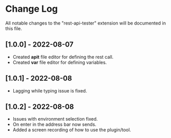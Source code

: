 # Change Log

All notable changes to the "rest-api-tester" extension will be documented in this file.

## [1.0.0] - 2022-08-07

-   Created **apit** file editor for defining the rest call.
-   Created **var** file editor for defining variables.

## [1.0.1] - 2022-08-08

-   Lagging while typing issue is fixed.

## [1.0.2] - 2022-08-08

-   Issues with environment selection fixed.
-   On enter in the address bar now sends.
-   Added a screen recording of how to use the plugin/tool.
